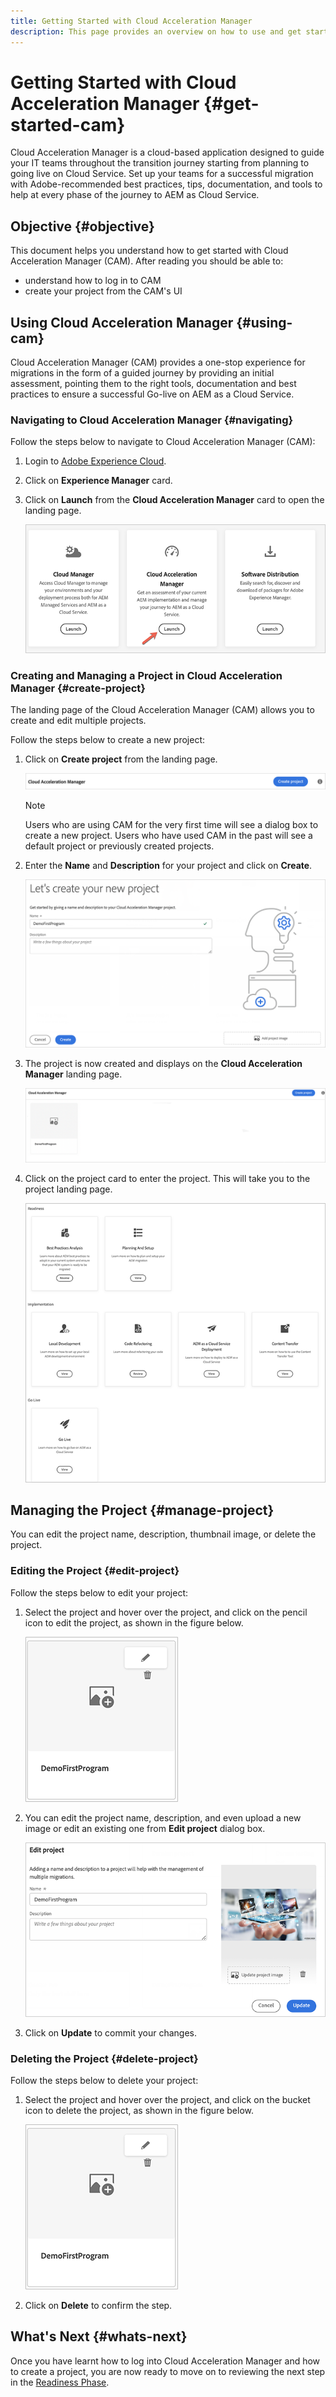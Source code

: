 ```yaml
---
title: Getting Started with Cloud Acceleration Manager
description: This page provides an overview on how to use and get started with Cloud Acceleration Manager.
---
```


# Getting Started with Cloud Acceleration Manager {#get-started-cam}

Cloud Acceleration Manager is a cloud-based application designed to guide your IT teams throughout the transition journey starting from planning to going live on Cloud Service. Set up your teams for a successful migration with Adobe-recommended best practices, tips, documentation, and tools to help at every phase of the journey to AEM as Cloud Service.

## Objective {#objective}

This document helps you understand how to get started with Cloud Acceleration Manager (CAM). After reading you should be able to:

* understand how to log in to CAM 
* create your project from the CAM's UI

## Using Cloud Acceleration Manager {#using-cam}

Cloud Acceleration Manager (CAM) provides a one-stop experience for migrations in the form of a guided journey by providing an initial assessment, pointing them to the right tools, documentation and best practices to ensure a successful Go-live on AEM as a Cloud Service.

### Navigating to Cloud Acceleration Manager {#navigating}

Follow the steps below to navigate to Cloud Acceleration Manager (CAM):

1. Login to [Adobe Experience Cloud](https://experience.adobe.com).

1. Click on **Experience Manager** card.

1. Click on **Launch** from the **Cloud Acceleration Manager** card to open the landing page.

    ![image](/help/move-to-cloud-service/cloud-acceleration-manager/assets/cam-1.png)

### Creating and Managing a Project in Cloud Acceleration Manager {#create-project}

The landing page of the Cloud Acceleration Manager (CAM) allows you to create and edit multiple projects.

Follow the steps below to create a new project:

1. Click on **Create project** from  the landing page.

   ![image](/help/move-to-cloud-service/cloud-acceleration-manager/assets/cam-2.png)

   >[!NOTE]
   >Users who are using CAM for the very first time will see a dialog box to create a new project. Users who have used CAM in the past will see a default project or previously created projects.

1. Enter the **Name** and **Description** for your project and click on **Create**.

   ![image](/help/move-to-cloud-service/cloud-acceleration-manager/assets/cam-3.png)

1. The project is now created and displays on the **Cloud Acceleration Manager** landing page.

   ![image](/help/move-to-cloud-service/cloud-acceleration-manager/assets/cam-landing.png)
   
1. Click on the project card to enter the project. This will take you to the project landing page.

   ![image](/help/move-to-cloud-service/cloud-acceleration-manager/assets/cam-5.png)

## Managing the Project {#manage-project}

You can edit the project name, description, thumbnail image, or delete the project.

### Editing the Project {#edit-project}

Follow the steps below to edit your project:

1. Select the project and hover over the project, and click on the pencil icon to edit the project, as shown in the figure below.

   ![image](/help/move-to-cloud-service/cloud-acceleration-manager/assets/cam-4.png)

1. You can edit the project name, description, and even upload a new image or edit an existing one from **Edit project** dialog box.

   ![image](/help/move-to-cloud-service/cloud-acceleration-manager/assets/cam-edit.png)

1. Click on **Update** to commit your changes.

### Deleting the Project {#delete-project}

Follow the steps below to delete your project:

1. Select the project and hover over the project, and click on the bucket icon to delete the project, as shown in the figure below.

   ![image](/help/move-to-cloud-service/cloud-acceleration-manager/assets/cam-4.png)

1. Click on **Delete** to confirm the step.

## What's Next {#whats-next}

Once you have learnt how to log into Cloud Acceleration Manager and how to create a project, you are now ready to move on to reviewing the next step in the [Readiness Phase](https://experienceleague.adobe.com/docs/experience-manager-cloud-service/moving/cloud-acceleration-manager/using-cam/cam-readiness-phase.html?lang=en).
